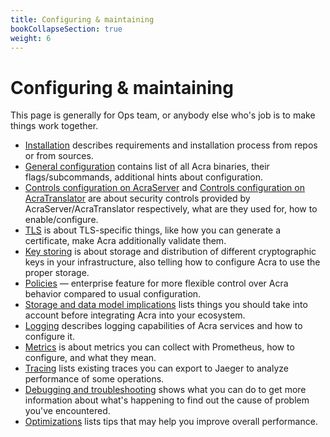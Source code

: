 ```yaml
---
title: Configuring & maintaining
bookCollapseSection: true
weight: 6
---
```


# Configuring & maintaining

This page is generally for Ops team, or anybody else who's job is to make things work together.

* [Installation](/acra/getting-started/installing/)
  describes requirements and installation process from repos or from sources.
* [General configuration](/acra/configuring-maintaining/general-configuration/)
  contains list of all Acra binaries, their flags/subcommands, additional hints about configuration.
* [Controls configuration on AcraServer](/acra/configuring-maintaining/controls-configuration-on-acraserver/) and
  [Controls configuration on AcraTranslator](/acra/configuring-maintaining/controls-configuration-on-acratranslator/) are
  about security controls provided by AcraServer/AcraTranslator respectively, what are they used for, how to enable/configure.
* [TLS](/acra/configuring-maintaining/tls/)
  is about TLS-specific things, like how you can generate a certificate, make Acra additionally validate them.
* [Key storing](/acra/configuring-maintaining/key-storing/)
  is about storage and distribution of different cryptographic keys in your infrastructure,
  also telling how to configure Acra to use the proper storage.
* [Policies](/acra/configuring-maintaining/policies-enterprise/) —
  enterprise feature for more flexible control over Acra behavior compared to usual configuration.
* [Storage and data model implications](/acra/configuring-maintaining/storage-and-data-model-implications/)
  lists things you should take into account before integrating Acra into your ecosystem.
* [Logging](/acra/configuring-maintaining/logging/)
  describes logging capabilities of Acra services and how to configure it.
* [Metrics](/acra/configuring-maintaining/metrics/)
  is about metrics you can collect with Prometheus, how to configure, and what they mean.
* [Tracing](/acra/configuring-maintaining/tracing/)
  lists existing traces you can export to Jaeger to analyze performance of some operations.
* [Debugging and troubleshooting](/acra/configuring-maintaining/debugging-and-troubleshooting/)
  shows what you can do to get more information about what's happening to find out the cause of problem you've encountered.
* [Optimizations](/acra/configuring-maintaining/optimizations/) 
  lists tips that may help you improve overall performance.
